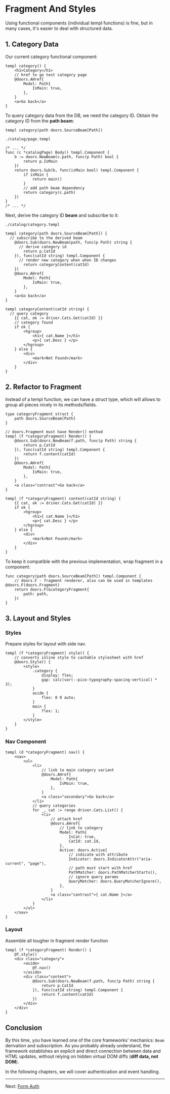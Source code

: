 # Fragment And Styles

Using functional components (individual templ functions) is fine, but in many cases, it's easier to deal with structured data. 

## 1. Category Data

Our current category functional component:

```templ
templ category() {
	<h1>Category</h1>
	// href to go test category page
	@doors.AHref{
		Model: Path{
			IsMain: true,
		},
	}
	<a>Go back</a>
}
```

To query category data from the DB, we need the category ID. Obtain the category ID from the **path beam**: 

```templ
templ category(path doors.SourceBeam[Path]) 
```

`./catalog/page.templ`

```templ
/* ... */
func (c *catalogPage) Body() templ.Component {
	b := doors.NewBeam(c.path, func(p Path) bool {
		return p.IsMain
	})
	return doors.Sub(b, func(isMain bool) templ.Component {
		if isMain {
			return main()
		}
		// add path beam dependency
		return category(c.path)
	})
}
/* ... */
```

Next, derive the category ID **beam** and subscribe to it:

`./catalog/category.templ`

```templ
templ category(path doors.SourceBeam[Path]) {
  // subscribe to the derived beam
	@doors.Sub(doors.NewBeam(path, func(p Path) string {
	  // derive category id
		return p.CatId
	}), func(catId string) templ.Component {
	  // render new category when when ID changes
		return categoryContent(catId)
	})
	@doors.AHref{
		Model: Path{
			IsMain: true,
		},
	}
	<a>Go back</a>
}

templ categoryContent(catId string) {
  // query category
	{{ cat, ok := driver.Cats.Get(catId) }}
	// category found
	if ok {
		<hgroup>
			<h1>{ cat.Name }</h1>
			<p>{ cat.Desc } </p>
		</hgroup>
	} else {
		<div>
			<mark>Not Found</mark>
		</div>
	}
}

```

## 2. Refactor to Fragment

Instead of a templ function, we can have a struct type, which will allows to group all pieces nicely in its methods/fields.

```templ
type categoryFragment struct {
	path doors.SourceBeam[Path]
}

// doors.Fragment must have Render() method
templ (f *categoryFragment) Render() {
	@doors.Sub(doors.NewBeam(f.path, func(p Path) string {
		return p.CatId
	}), func(catId string) templ.Component {
		return f.content(catId)
	})
	@doors.AHref{
		Model: Path{
			IsMain: true,
		},
	}
	<a class="contrast">Go back</a>
}

templ (f *categoryFragment) content(catId string) {
	{{ cat, ok := driver.Cats.Get(catId) }}
	if ok {
		<hgroup>
			<h1>{ cat.Name }</h1>
			<p>{ cat.Desc } </p>
		</hgroup>
	} else {
		<div>
			<mark>Not Found</mark>
		</div>
	}
}

```

To keep it compatible with the previous implementation, wrap fragment in a component:

```templ
func category(path doors.SourceBeam[Path]) templ.Component {
	// doors.F - fragment renderer, also can be used in templates @doors.F(doors.Fragment)
	return doors.F(&categoryFragment{
		path: path,
	})
}
```

## 3. Layout and Styles

### Styles

Prepare styles for layout with side nav.

```templ
templ (f *categoryFragment) style() {
	// converts inline style to cachable stylesheet with href
	@doors.Style() {
        <style>
            .category {
                display: flex;
                gap: calc(var(--pico-typography-spacing-vertical) * 3);
            }
            aside {
                flex: 0 0 auto; 
            }
            main {
                flex: 1;
            }
        </style>
	}
}

```

### Nav Component

```templ
templ (d *categoryFragment) nav() {
	<nav>
		<ul>
			<li>
				// link to main category variant
				@doors.AHref{
					Model: Path{
						IsMain: true,
					},
				}
				<a class="secondary">Go back</a>
			</li>
			// query categories
			for _, cat := range driver.Cats.List() {
				<li>
					// attach href 
					@doors.AHref{
						// link to category
						Model: Path{
							IsCat: true,
							CatId: cat.Id,
						},
						Active: doors.Active{
							// indicate with attribute
							Indicator: doors.IndicatorAttr("aria-current", "page"),
							// path must start with href
							PathMatcher: doors.PathMatcherStarts(),
							// ignore query params
							QueryMatcher: doors.QueryMatcherIgnore(),
						},
					}
					<a class="contrast">{ cat.Name }</a>
				</li>
			}
		</ul>
	</nav>
}
```

### Layout

Assemble all tougher in fragment render function

```templ
templ (f *categoryFragment) Render() {
	@f.style()
	<div class="category">
		<aside>
			@f.nav()
		</aside>
		<div class="content">
			@doors.Sub(doors.NewBeam(f.path, func(p Path) string {
				return p.CatId
			}), func(catId string) templ.Component {
				return f.content(catId)
			})
		</div>
	</div>
}
```

## Conclusion

By this time, you have learned one of the core frameworks' mechanics: `Beam` derivation and subscription.   As you probably already understand, the framework establishes an explicit and direct connection between data and HTML updates, without relying on hidden virtual DOM diffs (**diff data, not DOM**).

In the following chapters, we will cover authentication and event handling.



---

Next: [Form Auth](./09-form-auth.md)

